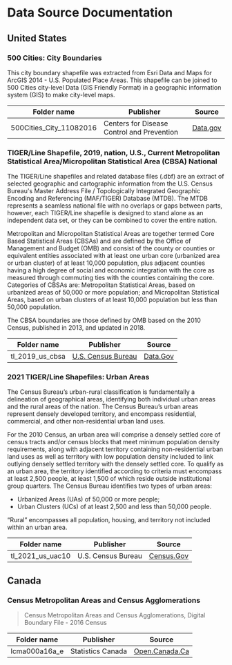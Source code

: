 # Data Source Documentation

## United States

### 500 Cities: City Boundaries 

This city boundary shapefile was extracted from Esri Data and Maps for ArcGIS 2014 - U.S. Populated Place Areas. This shapefile can be joined to 500 Cities city-level Data (GIS Friendly Format) in a geographic information system (GIS) to make city-level maps.

|Folder name|Publisher|Source|
|-----------|---------|------|
|500Cities_City_11082016|Centers for Disease Control and Prevention|[Data.gov](https://catalog.data.gov/dataset/500-cities-city-boundaries)|

### TIGER/Line Shapefile, 2019, nation, U.S., Current Metropolitan Statistical Area/Micropolitan Statistical Area (CBSA) National 

The TIGER/Line shapefiles and related database files (.dbf) are an extract of selected geographic and cartographic information from the U.S. Census Bureau's Master Address File / Topologically Integrated Geographic Encoding and Referencing (MAF/TIGER) Database (MTDB). The MTDB represents a seamless national file with no overlaps or gaps between parts, however, each TIGER/Line shapefile is designed to stand alone as an independent data set, or they can be combined to cover the entire nation.

Metropolitan and Micropolitan Statistical Areas are together termed Core Based Statistical Areas (CBSAs) and are defined by the Office of Management and Budget (OMB) and consist of the county or counties or equivalent entities associated with at least one urban core (urbanized area or urban cluster) of at least 10,000 population, plus adjacent counties having a high degree of social and economic integration with the core as measured through commuting ties with the counties containing the core. Categories of CBSAs are: Metropolitan Statistical Areas, based on urbanized areas of 50,000 or more population; and Micropolitan Statistical Areas, based on urban clusters of at least 10,000 population but less than 50,000 population.

The CBSA boundaries are those defined by OMB based on the 2010 Census, published in 2013, and updated in 2018.

|Folder name|Publisher|Source|
|-----------|---------|------|
|tl_2019_us_cbsa|[U.S. Census Bureau](https://www.census.gov/geographies/mapping-files/time-series/geo/tiger-line-file.html)|[Data.Gov](https://catalog.data.gov/dataset/tiger-line-shapefile-2019-nation-u-s-current-metropolitan-statistical-area-micropolitan-statist)|

### 2021 TIGER/Line Shapefiles: Urban Areas

The Census Bureau’s urban-rural classification is fundamentally a delineation of geographical areas, identifying both individual urban areas and the rural areas of the nation.  The Census Bureau’s urban areas represent densely developed territory, and encompass residential, commercial, and other non-residential urban land uses.

For the 2010 Census, an urban area will comprise a densely settled core of census tracts and/or census blocks that meet minimum population density requirements, along with adjacent territory containing non-residential urban land uses as well as territory with low population density included to link outlying densely settled territory with the densely settled core.  To qualify as an urban area, the territory identified according to criteria must encompass at least 2,500 people, at least 1,500 of which reside outside institutional group quarters.  The Census Bureau identifies two types of urban areas:

 - Urbanized Areas (UAs) of 50,000 or more people;
 - Urban Clusters (UCs) of at least 2,500 and less than 50,000 people.

“Rural” encompasses all population, housing, and territory not included within an urban area.

|Folder name|Publisher|Source|
|-----------|---------|------|
|tl_2021_us_uac10|U.S. Census Bureau|[Census.Gov](https://www.census.gov/cgi-bin/geo/shapefiles/index.php?year=2021&layergroup=Urban+Areas)|

## Canada

### Census Metropolitan Areas and Census Agglomerations

> Census Metropolitan Areas and Census Agglomerations, Digital Boundary File - 2016 Census

|Folder name|Publisher|Source|
|-----------|---------|------|
|lcma000a16a_e|Statistics Canada |[Open.Canada.Ca](https://open.canada.ca/data/en/dataset/a1e5fa53-2a93-4c5e-89a3-6cbfd9bec199)|
